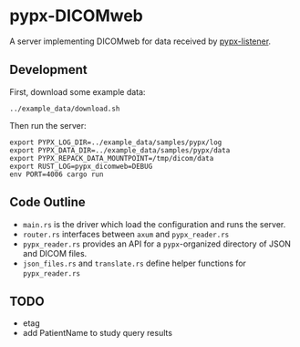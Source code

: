 # pypx-DICOMweb

A server implementing DICOMweb for data received by [pypx-listener](https://github.com/FNNDSC/pypx-listener).


## Development

First, download some example data:

```shell
../example_data/download.sh
```

Then run the server:

```shell
export PYPX_LOG_DIR=../example_data/samples/pypx/log
export PYPX_DATA_DIR=../example_data/samples/pypx/data
export PYPX_REPACK_DATA_MOUNTPOINT=/tmp/dicom/data
export RUST_LOG=pypx_dicomweb=DEBUG
env PORT=4006 cargo run
```

## Code Outline

- `main.rs` is the driver which load the configuration and runs the server.
- `router.rs` interfaces between `axum` and `pypx_reader.rs`
- `pypx_reader.rs` provides an API for a `pypx`-organized directory of JSON and DICOM files.
- `json_files.rs` and `translate.rs` define helper functions for `pypx_reader.rs`

## TODO

- etag
- add PatientName to study query results

